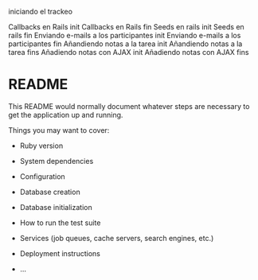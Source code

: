 iniciando el trackeo

Callbacks en Rails init
Callbacks en Rails fin
Seeds en rails init
Seeds en rails fin
Enviando e-mails a los participantes init
Enviando e-mails a los participantes fin
Añandiendo notas a la tarea init
Añandiendo notas a la tarea fins
Añadiendo notas con AJAX init
Añadiendo notas con AJAX fins


# README

This README would normally document whatever steps are necessary to get the
application up and running.

Things you may want to cover:

* Ruby version

* System dependencies

* Configuration

* Database creation

* Database initialization

* How to run the test suite

* Services (job queues, cache servers, search engines, etc.)

* Deployment instructions

* ...

